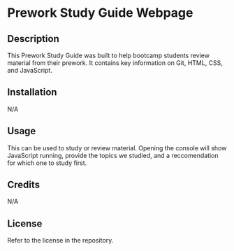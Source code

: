 # Prework Study Guide Webpage

## Description

This Prework Study Guide was built to help bootcamp students review material from their prework. It contains key information on Git, HTML, CSS, and JavaScript.

## Installation

N/A

## Usage

This can be used to study or review material. Opening the console will show JavaScript running, provide the topics we studied, and a reccomendation for which one to study first.

## Credits

N/A

## License

Refer to the license in the repository.